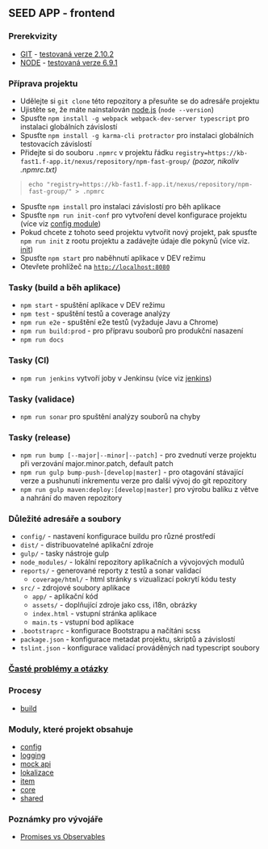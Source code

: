 ## SEED APP - frontend

### Prerekvizity
- [GIT](https://git-scm.com/download/) - [testovaná verze 2.10.2](https://github.com/git-for-windows/git/releases/download/v2.10.2.windows.1/Git-2.10.2-32-bit.exe)
- [NODE](https://nodejs.org/en/download/) - [testovaná verze 6.9.1](https://nodejs.org/dist/v6.9.1/node-v6.9.1-x86.msi)

### Příprava projektu
- Udělejte si `git clone` této repozitory a přesuňte se do adresáře projektu
- Ujistěte se, že máte nainstalován [node.js](https://nodejs.org/) (`node --version`)
- Spusťte `npm install -g webpack webpack-dev-server typescript` pro instalaci globálních závislostí
- Spusťte `npm install -g karma-cli protractor` pro instalaci globálních testovacích závislostí
- Přidejte si do souboru `.npmrc` v projektu řádku `registry=https://kb-fast1.f-app.it/nexus/repository/npm-fast-group/` _(pozor, nikoliv .npmrc.txt)_
> `echo "registry=https://kb-fast1.f-app.it/nexus/repository/npm-fast-group/" > .npmrc`
- Spusťte `npm install` pro instalaci závislostí pro běh aplikace
- Spusťte `npm run init-conf` pro vytvoření devel konfigurace projektu (více viz [config module](docs/config.md))
- Pokud chcete z tohoto seed projektu vytvořit nový projekt, pak spusťte `npm run init` z rootu projektu a zadávejte údaje dle pokynů (více viz. [init](docs/init.md))
- Spusťte `npm start` pro naběhnutí aplikace v DEV režimu
- Otevřete prohlížeč na [`http://localhost:8080`](http://localhost:8080)

### Tasky (build a běh aplikace)
- `npm start` - spuštění aplikace v DEV režimu
- `npm test` - spuštění testů a coverage analýzy
- `npm run e2e` - spuštění e2e testů (vyžaduje Javu a Chrome)
- `npm run build:prod` - pro přípravu souborů pro produkční nasazení
- `npm run docs`

### Tasky (CI)
- `npm run jenkins` vytvoří joby v Jenkinsu (více viz [jenkins](docs/jenkins.md))

### Tasky (validace)
- `npm run sonar` pro spuštění analýzy souborů na chyby

### Tasky (release)
- `npm run bump [--major⎮--minor⎮--patch]` - pro zvednutí verze projektu při verzování major.minor.patch, default patch
- `npm run gulp bump-push-[develop|master]` - pro otagování stávající verze a pushunutí inkrementu verze pro další vývoj do git repozitory
- `npm run gulp maven:deploy:[develop|master]` pro výrobu balíku z větve a nahrání do maven repozitory

### Důležité adresáře a soubory
- `config/` - nastavení konfigurace buildu pro různé prostředí
- `dist/` - distribuovatelné aplikační zdroje
- `gulp/` - tasky nástroje gulp
- `node_modules/` - lokální repozitory aplikačních a vývojových modulů
- `reports/` - generované reporty z testů a sonar validací
  - `coverage/html/` - html stránky s vizualizací pokrytí kódu testy
- `src/` - zdrojové soubory aplikace
  - `app/` - aplikační kód
  - `assets/` - doplňující zdroje jako css, i18n, obrázky
  - `index.html` - vstupní stránka aplikace
  - `main.ts` - vstupní bod aplikace
- `.bootstraprc` - konfigurace Bootstrapu a načítáni scss
- `package.json` - konfigurace metadat projektu, skriptů a závislostí
- `tslint.json` - konfigurace validací prováděných nad typescript soubory

### [Časté problémy a otázky](docs/troubleshooting.md)

### Procesy

- [build](docs/build.md)

### Moduly, které projekt obsahuje

- [config](docs/config.md)
- [logging](docs/logging.md)
- [mock api](docs/mock-api.md)
- [lokalizace](docs/ng2-translate.md)
- [item](docs/item.md)
- [core](docs/core.md)
- [shared](docs/shared.md)

### Poznámky pro vývojáře

- [Promises vs Observables](docs/developers/promises-observables.md)
